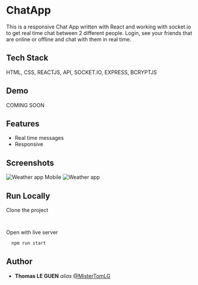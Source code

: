 # ChatApp

This is a responsive Chat App written with React and working with socket.io to get real time chat between 2 different people. Login, see your friends that are online or offline and chat with them in real time.

## Tech Stack

HTML, CSS, REACTJS, API, SOCKET.IO, EXPRESS, BCRYPTJS

## Demo

COMING SOON

## Features

- Real time messages
- Responsive

## Screenshots

![Weather app Mobile](https://github.com/MisterTomLG/Weather-App/assets/121111137/9c6c0dc9-e1c7-415a-916b-f2dc910bc3f4)
![Weather app ](https://github.com/MisterTomLG/Weather-App/assets/121111137/335932d6-aff4-4d1f-882a-46c04a9af87c)


## Run Locally

Clone the project

```bash
  
```

Open with live server

```bash
  npm run start
```

## Author

* **Thomas LE GUEN** _alias_ [@MisterTomLG](https://github.com/MisterTomLG)
